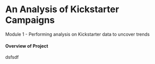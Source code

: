 # An Analysis of Kickstarter Campaigns
Module 1 - Performing analysis on Kickstarter data to uncover trends
#### Overview of Project
dsfsdf
